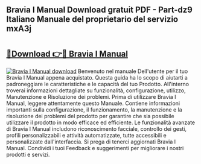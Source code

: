## Bravia I Manual Download gratuit PDF - Part-dz9 Italiano Manuale del proprietario del servizio mxA3j

# <h2><a href="http://df9rax.blite.top/?on=Bravia+I+Manual">🔗Download 👉🔴 Bravia I Manual</a></h2>

[![Bravia I Manual download](https://i.imgur.com/lujVjoI.png)](http://df9rax.blite.top/?on=Bravia+I+Manual)
Benvenuto nel manuale Dell'utente per il tuo Bravia I Manual appena acquistato. Questa guida ha lo scopo di aiutarti a padroneggiare le caratteristiche e le capacità del tuo Prodotto. All'interno troverai informazioni dettagliate su funzionalità, configurazione, utilizzo, Manutenzione e Risoluzione dei problemi. Prima di utilizzare Bravia I Manual, leggere attentamente questo Manuale. Contiene informazioni importanti sulla configurazione, il funzionamento, la manutenzione e la risoluzione dei problemi del prodotto per garantire che sia possibile utilizzare il prodotto in modo efficace ed efficiente. Le funzionalità avanzate di Bravia I Manual includono riconoscimento facciale, controllo dei gesti, profili personalizzabili e attività automatizzate, tutte accessibili e personalizzate dall'interfaccia. Si prega di tenerci aggiornati Bravia I Manual. Condividi i tuoi Feedback e suggerimenti per migliorare i nostri prodotti e servizi.
